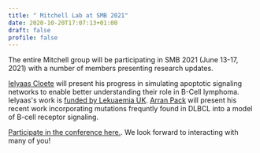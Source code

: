 ```yaml
---
title: " Mitchell Lab at SMB 2021"
date: 2020-10-20T17:07:13+01:00
draft: false
profile: false 
---
```

The entire Mitchell group will be participating in SMB 2021 (June 13-17, 2021) with a number of members presenting research updates.

[Ielyaas Cloete](../../author/ielyaas-cloete/) will present his progress in simulating apoptotic signaling networks to enable better understanding their role in B-Cell lymphoma. Ielyaas's work is [funded by Lekuaemia UK](project/primary-dlbcl/). [Arran Pack](../../author/arran-pack/) will present his recent work incorporating mutations frequntly found in DLBCL into a model of B-cell receptor signaling.

[Participate in the conference here.](https://www.smb.org/meetings/). We look forward to interacting with many of you!
